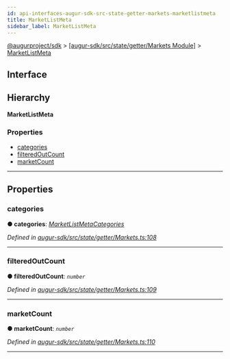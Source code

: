 ```yaml
---
id: api-interfaces-augur-sdk-src-state-getter-markets-marketlistmeta
title: MarketListMeta
sidebar_label: MarketListMeta
---
```


[@augurproject/sdk](api-readme.md) > [[augur-sdk/src/state/getter/Markets Module]](api-modules-augur-sdk-src-state-getter-markets-module.md) > [MarketListMeta](api-interfaces-augur-sdk-src-state-getter-markets-marketlistmeta.md)

## Interface

## Hierarchy

**MarketListMeta**

### Properties

* [categories](api-interfaces-augur-sdk-src-state-getter-markets-marketlistmeta.md#categories)
* [filteredOutCount](api-interfaces-augur-sdk-src-state-getter-markets-marketlistmeta.md#filteredoutcount)
* [marketCount](api-interfaces-augur-sdk-src-state-getter-markets-marketlistmeta.md#marketcount)

---

## Properties

<a id="categories"></a>

###  categories

**● categories**: *[MarketListMetaCategories](api-interfaces-augur-sdk-src-state-getter-markets-marketlistmetacategories.md)*

*Defined in [augur-sdk/src/state/getter/Markets.ts:108](https://github.com/AugurProject/augur/blob/0787bf1a23/packages/augur-sdk/src/state/getter/Markets.ts#L108)*

___
<a id="filteredoutcount"></a>

###  filteredOutCount

**● filteredOutCount**: *`number`*

*Defined in [augur-sdk/src/state/getter/Markets.ts:109](https://github.com/AugurProject/augur/blob/0787bf1a23/packages/augur-sdk/src/state/getter/Markets.ts#L109)*

___
<a id="marketcount"></a>

###  marketCount

**● marketCount**: *`number`*

*Defined in [augur-sdk/src/state/getter/Markets.ts:110](https://github.com/AugurProject/augur/blob/0787bf1a23/packages/augur-sdk/src/state/getter/Markets.ts#L110)*

___

